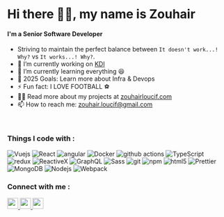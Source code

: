 # Hi there 👋🏾, my name is Zouhair


#### I'm a Senior Software Developer

- Striving to maintain the perfect balance between `It doesn't work...! Why?` vs `It works...! Why?`.
- 🔭 I’m currently working on [KDI](https://kongsbergdigital.com/)
- 🌱 I’m currently learning everything 😆
- 🥅 2025 Goals: Learn more about Infra & Devops
- ⚡ Fun fact: I LOVE FOOTBALL ⚽️
- 👨‍💻 Read more about my projects at [zouhairloucif.com](https://www.zouhairloucif.com)
- 📫 How to reach me: [zouhair.loucif@gmail.com](mailto:zouhair.loucif@gmail.com)

<br>

<h3>Things I code with :</h3>
<p>
  <img alt="Vuejs" src="https://img.shields.io/badge/-Vue.js-4fc08d?style=flat&logo=vuedotjs&logoColor=white">
  <img alt="React" src="https://img.shields.io/badge/-React-45b8d8?style=flat-square&logo=react&logoColor=white" />
  <img alt="angular" src="https://img.shields.io/badge/-Angular-DD0031?style=flat-square&logo=angular&logoColor=white" />
  <img alt="Docker" src="https://img.shields.io/badge/-Docker-46a2f1?style=flat-square&logo=docker&logoColor=white" />
  <img alt="github actions" src="https://img.shields.io/badge/-Github_Actions-2088FF?style=flat-square&logo=github-actions&logoColor=white" />
  <img alt="TypeScript" src="https://img.shields.io/badge/-TypeScript-007ACC?style=flat-square&logo=typescript&logoColor=white" />
  <img alt="redux" src="https://img.shields.io/badge/-Redux-764ABC?style=flat-square&logo=redux&logoColor=white" />
  <img alt="ReactiveX" src="https://img.shields.io/badge/-RxJs-B7178C?style=flat-square&logo=reactivex&logoColor=white" />
  <img alt="GraphQL" src="https://img.shields.io/badge/-GraphQL-E10098?style=flat-square&logo=graphql&logoColor=white" />
  <img alt="Sass" src="https://img.shields.io/badge/-Sass-CC6699?style=flat-square&logo=sass&logoColor=white" />
  <img alt="git" src="https://img.shields.io/badge/-Git-F05032?style=flat-square&logo=git&logoColor=white" />
  <img alt="npm" src="https://img.shields.io/badge/-NPM-CB3837?style=flat-square&logo=npm&logoColor=white" />
  <img alt="html5" src="https://img.shields.io/badge/-HTML5-E34F26?style=flat-square&logo=html5&logoColor=white" />
  <img alt="Prettier" src="https://img.shields.io/badge/-Prettier-F7B93E?style=flat-square&logo=prettier&logoColor=white" />
  <img alt="MongoDB" src="https://img.shields.io/badge/-MongoDB-13aa52?style=flat-square&logo=mongodb&logoColor=white" />
  <img alt="Nodejs" src="https://img.shields.io/badge/-Nodejs-43853d?style=flat-square&logo=Node.js&logoColor=white" />
  <img alt="Webpack" src="https://img.shields.io/badge/-Webpack-8DD6F9?style=flat-square&logo=webpack&logoColor=white" /> 
</p>


<!-- Social links -->
<h3>Connect with me :</h3>
<p>
  <a href="https://www.instagram.com/zouhairlcf/">
    <img src="https://img.shields.io/badge/instagram-%23E4405F.svg?&style=for-the-badge&logo=instagram&logoColor=white" height=25>
  </a>
  <a href="https://www.linkedin.com/in/zouhairloucif">
    <img src="https://img.shields.io/badge/linkedin-%230077B5.svg?&style=for-the-badge&logo=linkedin&logoColor=white" height=25>
  </a>
  <a href="mailto:zouhair.loucif@gmail.com">
    <img src="https://img.shields.io/badge/Gmail-D14836?style=for-the-badge&logo=gmail&logoColor=white" height=25>
  </a>
</p>
